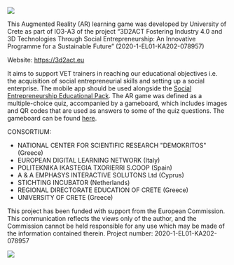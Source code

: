 ![](https://3d2act.eu/wp-content/uploads/2021/02/3D2ACT-final-logo2_transparent-background-e1614283520740.png)

This Augmented Reality (AR) learning game was developed by University of Crete as part of IO3-A3 of the project “3D2ACT Fostering Industry 4.0 and 3D Technologies Through Social Entrepreneurship: An Innovative Programme for a Sustainable Future” (2020-1-EL01-KA202-078957)

Website: https://3d2act.eu 

It aims to support VET trainers in reaching our educational objectives i.e. the acquisition of social entrepreneurial skills and setting up a social enterprise. The mobile app should be used alongside the [Social Entrepreneurship Educational Pack](https://3d2act.eu/io3/). The AR game was defined as a multiple-choice quiz, accompanied by a gameboard, which includes images and QR codes that are used as answers to some of the quiz questions. The gameboard can be found [here](GameBoard_draft_final.pdf).

CONSORTIUM:
  * NATIONAL CENTER FOR SCIENTIFIC RESEARCH "DEMOKRITOS" (Greece)
  * EUROPEAN DIGITAL LEARNING NETWORK (Italy)
  * POLITEKNIKA IKASTEGIA TXORIERRI S.COOP (Spain)
  * A & A EMPHASYS INTERACTIVE SOLUTONS Ltd (Cyprus)
  * STICHTING INCUBATOR (Netherlands)
  * REGIONAL DIRECTORATE EDUCATION OF CRETE (Greece) 
  * UNIVERSITY OF CRETE (Greece)


This project has been funded with support from the European Commission. This communication reflects the views only of the author, and the Commission cannot be held responsible for any use which may be made of the information contained therein. Project number: 2020-1-EL01-KA202-078957

![](http://3d2act.eu/wp-content/uploads/2021/02/erasmusiky.png)
